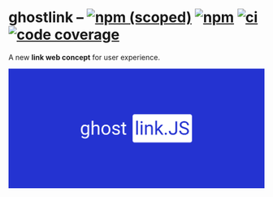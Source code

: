 # ghostlink – [![npm (scoped)](https://img.shields.io/npm/v/@indiealistic/ghostlink.svg)](https://www.npmjs.com/package/@indiealistic/ghostlink) [![npm](https://img.shields.io/bundlephobia/min/@indiealistic/ghostlink?label=size)](https://bundlephobia.com/result?p=@indiealistic/ghostlink) [![ci](https://img.shields.io/github/workflow/status/indiealistic/ghostlink/CI)](https://github.com/indiealistic/ghostlink/actions?query=workflow:"CI") [![code coverage](https://img.shields.io/coveralls/github/indiealistic/ghostlink)](https://coveralls.io/github/indiealistic/ghostlink)
A new **link web concept** for user experience.

[![ghostlink](logo.svg "Discover the experiment")](https://ghostlink.indiealistic.studio/)
